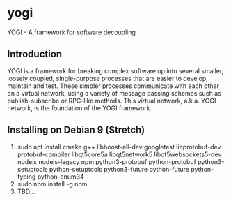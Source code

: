 # yogi
YOGI - A framework for software decoupling

## Introduction
YOGI is a framework for breaking complex software up into several smaller,
loosely coupled, single-purpose processes that are easier to develop, maintain
and test. These simpler processes communicate with each other on a virtual
network, using a variety of message passing schemes such as publish-subscribe
or RPC-like methods. This virtual network, a.k.a. YOGI network, is the
foundation of the YOGI framework.

## Installing on Debian 9 (Stretch)
1. sudo apt install cmake g++ libboost-all-dev googletest libprotobuf-dev protobuf-compiler libqt5core5a libqt5network5 libqt5websockets5-dev nodejs nodejs-legacy npm python3-protobuf python-protobuf python3-setuptools python-setuptools python3-future python-future python-typing python-enum34
2. sudo npm install -g npm
3. TBD...

